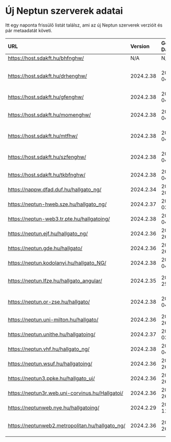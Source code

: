 # Új Neptun szerverek adatai

Itt egy naponta frissülő listát találsz, ami az új Neptun szerverek verzióit és pár metaadatát követi.

| URL                                             | Version   | Generation Date     | Organization Name                         | Captcha Required |
|:----------------------------------------------|:--------|:------------------|:----------------------------------------|:---------------|
| https://host.sdakft.hu/bhfnghw/                 | N/A       | N/A                 | N/A                                       | N/A              |
| https://host.sdakft.hu/drhenghw/                | 2024.2.38 | 2024-10-04T14:05:03 | Debreceni Református Hittudományi Egyetem | 3                |
| https://host.sdakft.hu/gfenghw/                 | 2024.2.38 | 2024-10-04T14:05:03 | Gál Ferenc Egyetem                        | 3                |
| https://host.sdakft.hu/momenghw/                | 2024.2.38 | 2024-10-04T14:05:03 | Moholy-Nagy Művészeti Egyetem             | 3                |
| https://host.sdakft.hu/mtfhw/                   | 2024.2.38 | 2024-10-04T14:05:03 | Magyar Táncművészeti Egyetem              | 3                |
| https://host.sdakft.hu/szfenghw/                | 2024.2.38 | 2024-10-04T14:05:03 | Színház- és Filmművészeti Egyetem         | 3                |
| https://host.sdakft.hu/tkbfnghw/                | 2024.2.38 | 2024-10-04T14:05:03 | A Tan Kapuja Buddhista Főiskola           | 3                |
| https://nappw.dfad.duf.hu/hallgato_ng/          | 2024.2.34 | 2024-09-20T13:35:59 | Dunaújvárosi Egyetem                      | 3                |
| https://neptun-hweb.sze.hu/hallgato_ng/         | 2024.2.37 | 2024-10-03T14:44:59 | Széchenyi István Egyetem                  | 3                |
| https://neptun-web3.tr.pte.hu/hallgatoing/      | 2024.2.38 | 2024-10-04T14:05:03 | Pécsi Tudományegyetem                     | 3                |
| https://neptun.ejf.hu/hallgato_ng/              | 2024.2.36 | 2024-09-26T14:14:28 | Eötvös József Főiskola                    | 3                |
| https://neptun.gde.hu/hallgato/                 | 2024.2.36 | 2024-09-26T14:14:28 | Gábor Dénes Egyetem                       | 3                |
| https://neptun.kodolanyi.hu/hallgato_NG/        | 2024.2.38 | 2024-10-04T14:05:03 | Kodolányi János Egyetem                   | 3                |
| https://neptun.lfze.hu/hallgato_angular/        | 2024.2.35 | 2024-09-25T09:38:29 | Liszt Ferenc Zeneművészeti Egyetem        | 3                |
| https://neptun.or-zse.hu/hallgato/              | 2024.2.38 | 2024-10-04T14:05:03 | Országos Rabbiképző - Zsidó Egyetem       | 3                |
| https://neptun.uni-milton.hu/hallgato/          | 2024.2.36 | 2024-09-26T14:14:28 | Milton Friedman Egyetem                   | 3                |
| https://neptun.unithe.hu/hallgatoing/           | 2024.2.37 | 2024-10-03T14:44:59 | Tokaj-Hegyalja Egyetem                    | 1                |
| https://neptun.vhf.hu/hallgato_ng/              | 2024.2.38 | 2024-10-04T14:05:03 | Veszprémi Érseki Főiskola                 | 3                |
| https://neptun.wsuf.hu/hallgatoing/             | 2024.2.36 | 2024-09-26T14:14:28 | Wekerle Sándor Üzleti Főiskola            | 3                |
| https://neptun3.ppke.hu/hallgato_uj/            | 2024.2.36 | 2024-09-26T14:14:28 | Pázmány Péter Katolikus Egyetem           | 3                |
| https://neptun3r.web.uni-corvinus.hu/Hallgatoi/ | 2024.2.36 | 2024-09-26T14:14:28 | Budapesti Corvinus Egyetem                | 3                |
| https://neptunweb.nye.hu/hallgatoing/           | 2024.2.29 | 2024-09-11T13:36:23 | Nyíregyházi Egyetem                       | 3                |
| https://neptunweb2.metropolitan.hu/hallgato_ng/ | 2024.2.36 | 2024-09-26T14:14:28 | Budapesti Metropolitan Egyetem            | 3                |